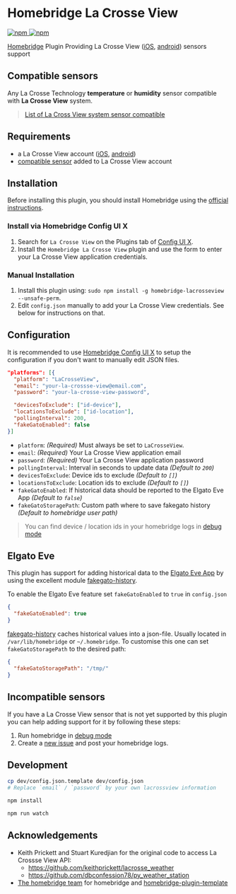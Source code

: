 # Homebridge La Crosse View

[![npm](https://badgen.net/npm/v/homebridge-lacrosseview) ![npm](https://badgen.net/npm/dt/homebridge-lacrosseview)](https://www.npmjs.com/package/homebridge-lacrosseview)

[Homebridge](https://homebridge.io) Plugin Providing La Crosse View ([iOS](https://apps.apple.com/app/la-crosse-view/id1006925791), [android](https://play.google.com/store/apps/details?id=com.lacrosseview.app)) sensors support

## Compatible sensors

Any La Crosse Technology **temperature** or **humidity** sensor compatible with **La Crosse View** system.

> [List of La Cross View system sensor compatible](https://www.lacrossetechnology.com/collections/lacrosse-view-connected)

## Requirements

- a La Crosse View account ([iOS](https://apps.apple.com/app/la-crosse-view/id1006925791), [android](https://play.google.com/store/apps/details?id=com.lacrosseview.app))
- [compatible sensor](#Compatible%20sensors) added to La Crosse View account

## Installation

Before installing this plugin, you should install Homebridge using the [official instructions](https://github.com/homebridge/homebridge/wiki).

### Install via Homebridge Config UI X

1. Search for `La Crosse View` on the Plugins tab of [Config UI X](https://www.npmjs.com/package/homebridge-config-ui-x).
2. Install the `Homebridge La Crosse View` plugin and use the form to enter your La Crosse View application credentials.

### Manual Installation

1. Install this plugin using: `sudo npm install -g homebridge-lacrosseview --unsafe-perm`.
2. Edit `config.json` manually to add your La Crosse View credentials. See below for instructions on that.

## Configuration

It is recommended to use [Homebridge Config UI X](https://github.com/oznu/homebridge-config-ui-x) to setup the configuration if you don't want to manually edit JSON files.

```json
"platforms": [{
  "platform": "LaCrosseView",
  "email": "your-la-crossse-view@email.com",
  "password": "your-la-crosse-view-password",

  "devicesToExclude": ["id-device"],
  "locationsToExclude": ["id-location"],
  "pollingInterval": 200,
  "fakeGatoEnabled": false
}]
```

- `platform`: _(Required)_ Must always be set to `LaCrosseView`.
- `email`: _(Required)_ Your La Crosse View application email
- `password`: _(Required)_ Your La Crosse View application password
- `pollingInterval`: Interval in seconds to update data _(Default to `200`)_
- `devicesToExclude`: Device ids to exclude _(Default to `[]`)_
- `locationsToExclude`: Location ids to exclude _(Default to `[]`)_
- `fakeGatoEnabled`: If historical data should be reported to the Elgato Eve App _(Default to `false`)_
- `fakeGatoStoragePath`: Custom path where to save fakegato history _(Default to homebridge user path)_

> You can find device / location ids in your homebridge logs in [debug mode](https://github.com/homebridge/homebridge/wiki/Basic-Troubleshooting#debug-mode)

## Elgato Eve

This plugin has support for adding historical data to the [Elgato Eve App](https://itunes.apple.com/us/app/elgato-eve/id917695792) by using the excellent module [fakegato-history](https://github.com/simont77/fakegato-history).

To enable the Elgato Eve feature set `fakeGatoEnabled` to `true` in `config.json`

```json
{
  "fakeGatoEnabled": true
}
```

[fakegato-history](https://github.com/simont77/fakegato-history) caches historical values into a json-file.
Usually located in `/var/lib/homebridge` or `~/.homebridge`. To customise this one can set `fakeGatoStoragePath` to the desired path:

```json
{
  "fakeGatoStoragePath": "/tmp/"
}
```

## Incompatible sensors

If you have a La Crosse View sensor that is not yet supported by this plugin you can help adding support for it by following these steps:

1. Run homebridge in [debug mode](https://github.com/homebridge/homebridge/wiki/Basic-Troubleshooting#debug-mode) 
2. Create a [new issue](https://github.com/GuiHash/homebridge-lacrosseview/issues/new) and post your homebridge logs.

## Development

```bash
cp dev/config.json.template dev/config.json
# Replace `email` / `password` by your own lacrossview information

npm install

npm run watch
```


## Acknowledgements

- Keith Prickett and Stuart Kuredjian for the original code to access La Crossse View API:
  - https://github.com/keithprickett/lacrosse_weather
  - https://github.com/dbconfession78/py_weather_station
- [The homebridge team](https://github.com/orgs/homebridge/people) for homebridge and [homebridge-plugin-template](https://github.com/homebridge/homebridge-plugin-template)
